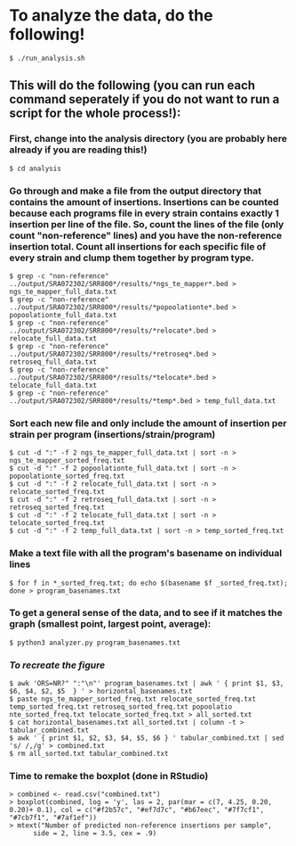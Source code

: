 # To **analyze** the data, do the following!

```
$ ./run_analysis.sh
```

## This will do the following (you can run each command seperately if you do not want to run a script for the whole process!):
### First, change into the analysis directory (you are probably here already if you are reading this!)
```
$ cd analysis
```

### Go through and make a file from the output directory that contains the amount of insertions. Insertions can be counted because each programs file in every strain contains exactly 1 insertion per line of the file. So, count the lines of the file (only count "non-reference" lines) and you have the non-reference insertion total. Count all insertions for each specific file of every strain and clump them together by program type.
```
$ grep -c "non-reference" ../output/SRA072302/SRR800*/results/*ngs_te_mapper*.bed > ngs_te_mapper_full_data.txt
$ grep -c "non-reference" ../output/SRA072302/SRR800*/results/*popoolationte*.bed > popoolationte_full_data.txt
$ grep -c "non-reference" ../output/SRA072302/SRR800*/results/*relocate*.bed > relocate_full_data.txt
$ grep -c "non-reference" ../output/SRA072302/SRR800*/results/*retroseq*.bed > retroseq_full_data.txt
$ grep -c "non-reference" ../output/SRA072302/SRR800*/results/*telocate*.bed > telocate_full_data.txt
$ grep -c "non-reference" ../output/SRA072302/SRR800*/results/*temp*.bed > temp_full_data.txt
```

### Sort each new file and only include the amount of insertion per strain per program (insertions/strain/program)
```
$ cut -d ":" -f 2 ngs_te_mapper_full_data.txt | sort -n > ngs_te_mapper_sorted_freq.txt
$ cut -d ":" -f 2 popoolationte_full_data.txt | sort -n > popoolationte_sorted_freq.txt
$ cut -d ":" -f 2 relocate_full_data.txt | sort -n > relocate_sorted_freq.txt
$ cut -d ":" -f 2 retroseq_full_data.txt | sort -n > retroseq_sorted_freq.txt
$ cut -d ":" -f 2 telocate_full_data.txt | sort -n > telocate_sorted_freq.txt
$ cut -d ":" -f 2 temp_full_data.txt | sort -n > temp_sorted_freq.txt
```

### Make a text file with all the program's basename on individual lines
```
$ for f in *_sorted_freq.txt; do echo $(basename $f _sorted_freq.txt); done > program_basenames.txt
```

### To get a general sense of the data, and to see if it matches the graph (smallest point, largest point, average):
```
$ python3 analyzer.py program_basenames.txt
```

### ***To recreate the figure***
```
$ awk 'ORS=NR?" ":"\n"' program_basenames.txt | awk ' { print $1, $3, $6, $4, $2, $5  } ' > horizontal_basenames.txt
$ paste ngs_te_mapper_sorted_freq.txt relocate_sorted_freq.txt temp_sorted_freq.txt retroseq_sorted_freq.txt popoolatio
nte_sorted_freq.txt telocate_sorted_freq.txt > all_sorted.txt
$ cat horizontal_basenames.txt all_sorted.txt | column -t > tabular_combined.txt
$ awk ' { print $1, $2, $3, $4, $5, $6 } ' tabular_combined.txt | sed 's/ /,/g' > combined.txt
$ rm all_sorted.txt tabular_combined.txt 
```

### Time to remake the boxplot (done in RStudio)
```
> combined <- read.csv("combined.txt")
> boxplot(combined, log = 'y', las = 2, par(mar = c(7, 4.25, 0.20, 0.20)+ 0.1), col = c("#f2b57c", "#ef7d7c", "#b67eec", "#7f7cf1", "#7cb7f1", "#7af1ef"))
> mtext("Number of predicted non-reference insertions per sample", 
      side = 2, line = 3.5, cex = .9)
```
